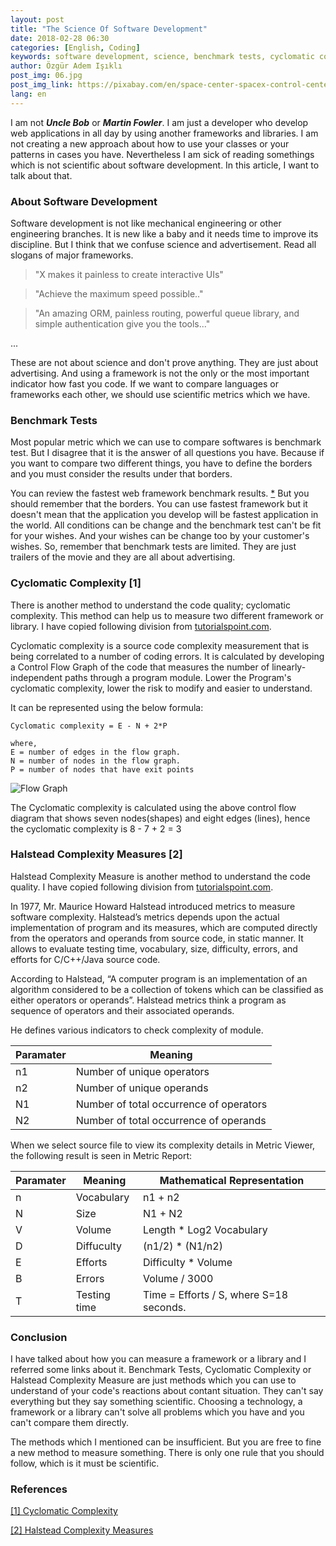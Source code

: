 ```yaml
---
layout: post
title: "The Science Of Software Development"
date: 2018-02-28 06:30
categories: [English, Coding]
keywords: software development, science, benchmark tests, cyclomatic complexity, halstead complexity
author: Özgür Adem Işıklı
post_img: 06.jpg
post_img_link: https://pixabay.com/en/space-center-spacex-control-center-693251
lang: en
---
```


I am not **_Uncle Bob_** or **_Martin Fowler_**. I am just a developer who develop web applications in all day by using another frameworks and libraries. I am not creating a new approach about how to use your classes or your patterns in cases you have. Nevertheless I am sick of reading somethings which is not scientific about software development. In this article, I want to talk about that.

### About Software Development

Software development is not like mechanical engineering or other engineering branches. It is new like a baby and it needs time to improve its discipline. But I think that we confuse science and advertisement. Read all slogans of major frameworks.

> "X makes it painless to create interactive UIs"

> "Achieve the maximum speed possible.."

> "An amazing ORM, painless routing, powerful queue library, and simple authentication give you the tools..."

...

These are not about science and don't prove anything. They are just about advertising. And using a framework is not the only or the most important indicator how fast you code. If we want to compare languages or frameworks each other, we should use scientific metrics which we have.

### Benchmark Tests

Most popular metric which we can use to compare softwares is benchmark test. But I disagree that it is the answer of all questions you have. Because if you want to compare two different things, you have to define the borders and you must consider the results under that borders.

You can review the fastest web framework benchmark results. [\*](https://www.techempower.com/benchmarks/) But you should remember that the borders. You can use fastest framework but it doesn't mean that the application you develop will be fastest application in the world. All conditions can be change and the benchmark test can't be fit for your wishes. And your wishes can be change too by your customer's wishes. So, remember that benchmark tests are limited. They are just trailers of the movie and they are all about advertising.

### Cyclomatic Complexity [1]

There is another method to understand the code quality; cyclomatic complexity. This method can help us to measure two different framework or library. I have copied following division from [tutorialspoint.com](http://tutorialspoint).

Cyclomatic complexity is a source code complexity measurement that is being correlated to a number of coding errors. It is calculated by developing a Control Flow Graph of the code that measures the number of linearly-independent paths through a program module. Lower the Program's cyclomatic complexity, lower the risk to modify and easier to understand.

It can be represented using the below formula:

```
Cyclomatic complexity = E - N + 2*P

where,
E = number of edges in the flow graph.
N = number of nodes in the flow graph.
P = number of nodes that have exit points
```

![Flow Graph](https://www.tutorialspoint.com/software_testing_dictionary/images/cyclomatic_complexity.jpg)

The Cyclomatic complexity is calculated using the above control flow diagram that shows seven nodes(shapes) and eight edges (lines), hence the cyclomatic complexity is 8 - 7 + 2 = 3

### Halstead Complexity Measures [2]

Halstead Complexity Measure is another method to understand the code quality. I have copied following division from [tutorialspoint.com](http://tutorialspoint).

In 1977, Mr. Maurice Howard Halstead introduced metrics to measure software complexity. Halstead’s metrics depends upon the actual implementation of program and its measures, which are computed directly from the operators and operands from source code, in static manner. It allows to evaluate testing time, vocabulary, size, difficulty, errors, and efforts for C/C++/Java source code.

According to Halstead, “A computer program is an implementation of an algorithm considered to be a collection of tokens which can be classified as either operators or operands”. Halstead metrics think a program as sequence of operators and their associated operands.

He defines various indicators to check complexity of module.

| Paramater | Meaning                                 |
| --------- | --------------------------------------- |
| n1        | Number of unique operators              |
| n2        | Number of unique operands               |
| N1        | Number of total occurrence of operators |
| N2        | Number of total occurrence of operands  |

When we select source file to view its complexity details in Metric Viewer, the following result is seen in Metric Report:

| Paramater | Meaning      | Mathematical Representation             |
| --------- | ------------ | --------------------------------------- |
| n         | Vocabulary   | n1 + n2                                 |
| N         | Size         | N1 + N2                                 |
| V         | Volume       | Length \* Log2 Vocabulary               |
| D         | Diffuculty   | (n1/2) \* (N1/n2)                       |
| E         | Efforts      | Difficulty \* Volume                    |
| B         | Errors       | Volume / 3000                           |
| T         | Testing time | Time = Efforts / S, where S=18 seconds. |

### Conclusion

I have talked about how you can measure a framework or a library and I referred some links about it. Benchmark Tests, Cyclomatic Complexity or Halstead Complexity Measure are just methods which you can use to understand of your code's reactions about contant situation. They can't say everything but they say something scientific. Choosing a technology, a framework or a library can't solve all problems which you have and you can't compare them directly.

The methods which I mentioned can be insufficient. But you are free to fine a new method to measure something. There is only one rule that you should follow, which is it must be scientific.

### References

[[1] Cyclomatic Complexity](https://www.tutorialspoint.com/software_testing_dictionary/cyclomatic_complexity.htm)

[[2] Halstead Complexity Measures](https://www.tutorialspoint.com/software_testing_dictionary/cyclomatic_complexity.htm)
